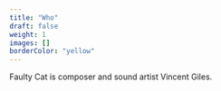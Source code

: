 ```yaml
---
title: "Who"
draft: false
weight: 1
images: []
borderColor: "yellow"
---
```

Faulty Cat is composer and sound artist Vincent Giles. 